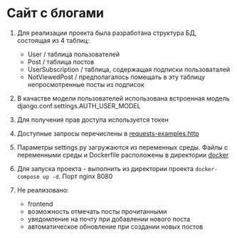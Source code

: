 # Сайт с блогами

1. Для реализации проекта была разработана структура БД, состоящая из 4 таблиц:
    - User / таблица пользователей
    - Post / таблица постов
    - UserSubscription / таблица, содержащая подписки пользоваталей
    - NotViewedPost / предполагалось помещать в эту таблицу непросмотренные посты из подписок
1. В качастве модели пользователей использована встроенная модель django.conf.settings.AUTH_USER_MODEL

1. Для получения прав доступа используется токен

1. Доступные запросы перечислены в [requests-examples.http](https://github.com/headsoft-mikhail/blog_project/blob/master/requests-examples.http)

1. Параметры settings.py загружаются из переменных среды. Файлы с переменными среды и Dockerfile расположены в директории [docker](https://github.com/headsoft-mikhail/blog_project/tree/master/docker)

1. Для запуска проекта  - выполнить из директории проекта ```docker-compose up -d```. Порт nginx 8080

  
1. Не реализовано:
    - frontend
    - возможность отмечать посты прочитанными
    - уведомление на почту при добавлении нового поста
    - автоматическое обновление при создании новых постов

    
